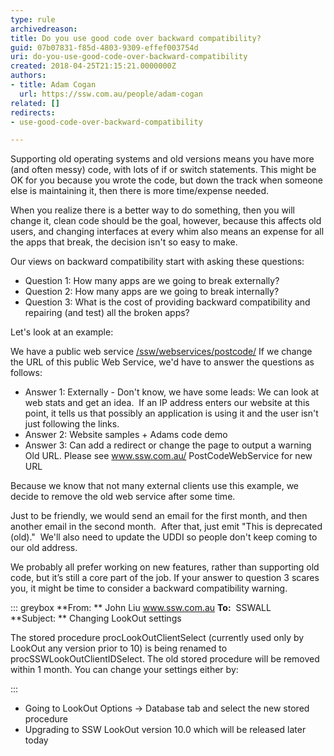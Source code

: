 ```yaml
---
type: rule
archivedreason: 
title: Do you use good code over backward compatibility?
guid: 07b07831-f85d-4803-9309-effef003754d
uri: do-you-use-good-code-over-backward-compatibility
created: 2018-04-25T21:15:21.0000000Z
authors:
- title: Adam Cogan
  url: https://ssw.com.au/people/adam-cogan
related: []
redirects:
- use-good-code-over-backward-compatibility

---
```


Supporting old operating systems and old versions means you have more (and often messy) code, with lots of if or switch statements. This might be OK for you because you wrote the code, but down the track when someone else is maintaining it, then there is more time/expense needed.

When you realize there is a better way to do something, then you will change it, clean code should be the goal, however, because this affects old users, and changing interfaces at every whim also means an expense for all the apps that break, the decision isn't so easy to make.

<!--endintro-->

Our views on backward compatibility start with asking these questions:

* Question 1: How many apps are we going to break externally?
* Question 2: How many apps are we going to break internally?
* Question 3: What is the cost of providing backward compatibility and repairing (and test) all the broken apps?


Let's look at an example:

We have a public web service [/ssw/webservices/postcode/](https&#58;//www.ssw.com.au/ssw/webservices/postcode/)
If we change the URL of this public Web Service, we'd have to answer the questions as follows:

* Answer 1: Externally - Don't know, we have some leads:
We can look at web stats and get an idea. 
If an IP address enters our website at this point, it tells us that possibly an application is using it and the user isn't just following the links.
* Answer 2: Website samples + Adams code demo
* Answer 3: Can add a redirect or change the page to output a warning Old URL. Please see www.ssw.com.au/ PostCodeWebService for new URL


Because we know that not many external clients use this example, we decide to remove the old web service after some time.

Just to be friendly, we would send an email for the first month, and then another email in the second month.  After that, just emit "This is deprecated (old)."  We'll also need to update the UDDI so people don't keep coming to our old address.

We probably all prefer working on new features, rather than supporting old code, but it’s still a core part of the job. If your answer to question 3 scares you, it might be time to consider a backward compatibility warning.


::: greybox
 **From: ** John Liu www.ssw.com.au
 **To:**  SSWALL
 **Subject: ** Changing LookOut settings

The stored procedure procLookOutClientSelect (currently used only by LookOut any version prior to 10) is being renamed to procSSWLookOutClientIDSelect. The old stored procedure will be removed within 1 month.
You can change your settings either by: 

:::

* Going to LookOut Options -&gt; Database tab and select the new stored procedure
* Upgrading to SSW LookOut version 10.0 which will be released later today
